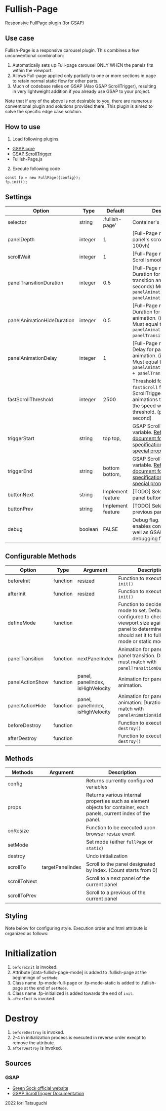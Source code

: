 # Fullish-Page

Responsive FullPage plugin (for GSAP)


## Use case

Fullish-Page is a responsive carousel plugin.
This combines a few unconventional combination:

1. Automatically sets up Full-page carousel ONLY WHEN the panels fits within the viewport.
2. Allows Full-page applied only partially to one or more sections in page to retain normal static flow for other parts.
3. Much of codebase relies on GSAP (Also GSAP ScrollTrigger), resulting in very lightweight addition if you already use GSAP to your project.

Note that if any of the above is not desirable to you, there are numerous conventional plugin and solutions provided there. This plugin is aimed to solve the specific edge case solution.


## How to use

1. Load following plugins  
  - [GSAP core](https://cdnjs.cloudflare.com/ajax/libs/gsap/3.10.4/gsap.min.js)
  - [GSAP ScrollTrigger](https://cdnjs.cloudflare.com/ajax/libs/gsap/3.10.4/ScrollTrigger.min.js)
  - Fullish-Page.js

2. Execute following code

```
const fp = new FullPage({config}); 
fp.init();
```

## Settings

| **Option**                 | **Type** | **Default**       | **Description**                                                                                                                                                                    |
|----------------------------|----------|-------------------|------------------------------------------------------------------------------------------------------------------------------------------------------------------------------------|
| selector                   | string   | .fullish-page'    | Container's selector                                                                                                                                                               |
| panelDepth                 | integer  |                 1 | [Full-Page mode only] Each panel's scroll depth. (1 = 100vh)                                                                                                                       |
| scrollWait                 | integer  |                 1 | [Full-Page mode only] Scroll smoothing wait time                                                                                                                                   |
| panelTransitionDuration    | integer  |               0.5 | [Full-Page mode only] Duration for panel-to-panel transition animation. (in seconds) Must equal to `panelAnimationDelay - panelAnimationHideDuration`.                             |
| panelAnimationHideDuration | integer  |               0.5 | [Full-Page mode only] Duration for panel hiding animation. (in seconds) Must equal to `panelAnimationDelay - panelTransitionDuration`.                                             |
| panelAnimationDelay        | integer  |                 1 | [Full-Page mode only] Delay for panel showing animation. (in seconds) Must equal to `panelAnimationHideDuration + panelTransitionDuration`.                                        |
| fastScrollThreshold        | integer  |              2500 | Threshold for triggering `fastScroll` for GSAP ScrollTrigger and other animations to skip in case the speed was above the threshold. (pixels per second)                           |
| triggerStart               | string   | top top,          | GSAP ScrollTrigger `start` variable. [Refer to official document for the specification (Usage & special properties: `start`)](https://greensock.com/docs/v3/Plugins/ScrollTrigger) |
| triggerEnd                 | string   | bottom bottom,    | GSAP ScrollTrigger `end` variable. [Refer to official document for the specification (Usage & special properties: `end`)](https://greensock.com/docs/v3/Plugins/ScrollTrigger)     |
| buttonNext                 | string   | Implement feature | [TODO] Selector for next panel button                                                                                                                                              |
| buttonPrev                 | string   | Implement feature | [TODO] Selector for previous panel button                                                                                                                                          |
| debug                      | boolean  |       FALSE       | Debug flag. If set to `true`, it enables console output as well as GSAP ScrollTrigger's debugging feature.                                                                         |


## Configurable Methods

| **Option**      | **Type** | **Argument**                      | **Description**                                                                                                                                                             |
|-----------------|----------|-----------------------------------|-----------------------------------------------------------------------------------------------------------------------------------------------------------------------------|
| beforeInit      | function | resized                           | Function to execute before `init()`                                                                                                                                         |
| afterInit       | function | resized                           | Function to execute after `init()`                                                                                                                                          |
| defineMode      | function |                                   | Function to decide which mode to set. Default is configured to check the viewport size against each panel to determine if it should set it to fullPage mode or static mode. |
| panelTransition | function | nextPanelIndex                    | Animation for panel-to-panel transition. Duration must match with `panelTransitionDuration`.                                                                                |
| panelActionShow | function | panel, panelIndex, isHighVelocity | Animation for panel showing animation.                                                                                                                                      |
| panelActionHide | function | panel, panelIndex, isHighVelocity | Animation for panel hiding animation. Duration must match with `panelAnimationHideDuration`.                                                                                |
| beforeDestroy   | function |                                   | Function to execute before `destroy()`                                                                                                                                      |
| afterDestroy    | function |                                   | Function to execute after `destroy()`                                                                                                                                       |

## Methods

| **Methods**  | **Argument**     | **Description**                                                                                                     |
|--------------|------------------|---------------------------------------------------------------------------------------------------------------------|
| config       |                  | Returns currently configured variables                                                                              |
| props        |                  | Returns various internal properties such as element objects for container, each panels, current index of the panel. |
| onResize     |                  | Function to be executed upon browser resize event                                                                   |
| setMode      |                  | Set mode (either `fullPage` or `static`)                                                                            |
| destroy      |                  | Undo initialization                                                                                                 |
| scrollTo     | targetPanelIndex | Scroll to the panel designated by index. (Count starts from 0)                                                      |
| scrollToNext |                  | Scroll to a next panel of the current panel                                                                         |
| scrollToPrev |                  | Scroll to a previous of the current panel                                                                           |



## Styling

Note below for configuring style.
Execution order and html attribute is organized as follows:

# Initialization
1. `beforeInit` is invoked.
2. Attribute [data-fullish-page-mode] is added to .fullish-page 
    at the beginningn of `setMode`.
3. Class name .fp-mode-full-page or .fp-mode-static is added to .fullish-page
    at the end of `setMode`.
4. Class name .fp-initialized is added
    towards the end of `init`.
5. `afterInit` is invoked.

# Destroy
1. `beforeDestroy` is invoked.
2. 2-4 in initialization process is executed in reverse order 
    execpt to remove the attribute.
3. `afterDestroy` is invoked.


## Sources
### GSAP
- [Green Sock official website](https://greensock.com/)
- [GSAP ScrollTrigger Documentation](https://greensock.com/docs/v3/Plugins/ScrollTrigger)

2022 Iori Tatsuguchi
